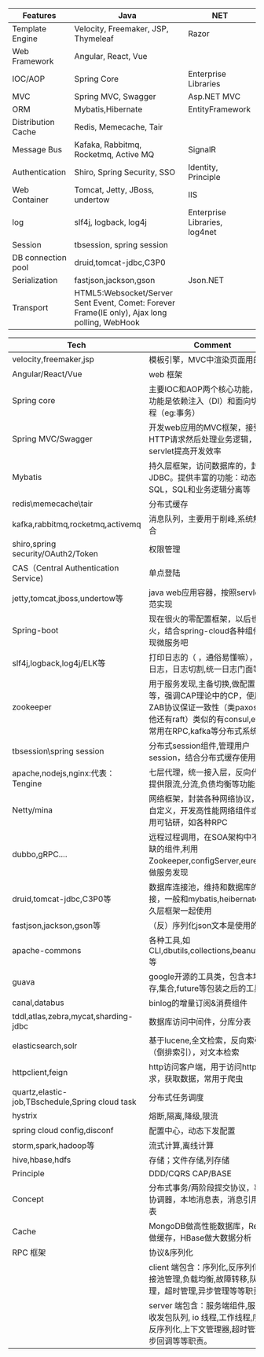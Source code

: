 
| Features | Java | NET |
| -- | -- |--|
|Template Engine| Velocity, Freemaker, JSP, Thymeleaf | Razor 
|Web Framework| Angular, React, Vue|
|IOC/AOP| Spring Core | Enterprise Libraries 
|MVC| Spring MVC, Swagger | Asp.NET MVC 
|ORM| Mybatis,Hibernate | EntityFramework 
|Distribution Cache| Redis, Memecache, Tair |
|Message Bus| Kafaka, Rabbitmq, Rocketmq, Active MQ| SignalR
|Authentication| Shiro, Spring Security, SSO| Identity, Principle
|Web Container| Tomcat, Jetty, JBoss, undertow|IIS
|log| slf4j, logback, log4j| Enterprise Libraries, log4net
|Session| tbsession, spring session| 
|DB connection pool| druid,tomcat-jdbc,C3P0 | 
|Serialization| fastjson,jackson,gson | Json.NET
|Transport| HTML5:Websocket/Server Sent Event, Comet: Forever Frame(IE only), Ajax long polling, WebHook|

| Tech| Comment |
| -- | -- |
|velocity,freemaker,jsp|模板引擎，MVC中渲染页面用的
|Angular/React/Vue| web 框架 
|Spring core|主要IOC和AOP两个核心功能，主要功能是依赖注入（DI）和面向切面编程（eg:事务）
|Spring MVC/Swagger|开发web应用的MVC框架，接受HTTP请求然后处理业务逻辑，封装servlet提高开发效率
|Mybatis|持久层框架，访问数据库的，封装JDBC。提供丰富的功能：动态SQL，SQL和业务逻辑分离等
|redis\memecache\tair|分布式缓存
|kafka,rabbitmq,rocketmq,activemq|消息队列，主要用于削峰,系统解耦合
|shiro,spring security/OAuth2/Token|权限管理
|CAS（Central Authentication Service)|单点登陆
|jetty,tomcat,jboss,undertow等|java web应用容器，按照servlet规范实现
|Spring-boot|现在很火的零配置框架，以后也会很火，结合spring-cloud各种组件实现微服务吧
|slf4j,logback,log4j/ELK等|打印日志的（ ，通俗易懂嘛），异步日志，日志切割,统一日志门面等
|zookeeper|用于服务发现,主备切换,做配置中心等，强调CAP理论中的CP，使用ZAB协议保证一致性（类paxos，其他还有raft）类似的有consul,etcd，常用在RPC,kafka等分布式系统
|tbsession\spring session|分布式session组件,管理用户session，结合分布式缓存使用
|apache,nodejs,nginx:代表：Tengine|七层代理，统一接入层，反向代理，提供限流,分流,负债均衡等功能
|Netty/mina|网络框架，封装各种网络协议，也可自定义，开发高性能网络组件或者应用可钻研，如各种RPC
|dubbo,gRPC....|远程过程调用，在SOA架构中不可或缺的组件,利用Zookeeper,configServer,eureka等做服务发现
|druid,tomcat-jdbc,C3P0等|数据库连接池，维持和数据库的连接，一般和mybatis,heibernate等持久层框架一起使用
|fastjson,jackson,gson等|（反）序列化json文本是使用的
|apache-commons|各种工具,如CLI,dbutils,collections,beanutils,IO等|
| guava | google开源的工具类，包含本地缓存,集合,future等包装之后的工具|
|canal,databus | binlog的增量订阅&消费组件
|tddl,atlas,zebra,mycat,sharding-jdbc|数据库访问中间件，分库分表
|elasticsearch,solr|基于lucene,全文检索，反向索引（倒排索引），对文本检索
|httpclient,feign|http访问客户端，用于访问http请求，获取数据，常用于爬虫
|quartz,elastic-job,TBschedule,Spring cloud task|分布式任务调度
|hystrix|熔断,隔离,降级,限流
|spring cloud config,disconf|配置中心，动态下发配置
|storm,spark,hadoop等|流式计算,离线计算
|hive,hbase,hdfs|存储；文件存储,列存储
|Principle |DDD/CQRS      CAP/BASE
|Concept| 分布式事务/两阶段提交协议，事务协调器，本地消息表，消息引用状态表
|Cache | MongoDB做高性能数据库，Redis做缓存，HBase做大数据分析
|RPC 框架| 协议&序列化
| |client 端包含：序列化,反序列化,连接池管理,负载均衡,故障转移,队列管理，超时管理,异步管理等等职责。
| |server 端包含：服务端组件,服务端收发包队列, io 线程,工作线程,序列化反序列化,上下文管理器,超时管理,异步回调等等职责。




